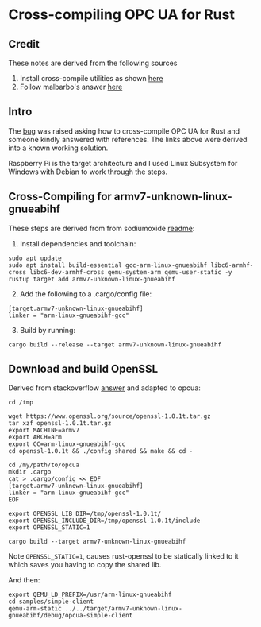 # Cross-compiling OPC UA for Rust

## Credit

These notes are derived from the following sources 

1. Install cross-compile utilities as shown [here](https://github.com/sodiumoxide/sodiumoxide)
2. Follow malbarbo's answer [here](https://stackoverflow.com/questions/37375712/cross-compile-rust-openssl-for-raspberry-pi-2)

## Intro

The [bug](https://github.com/locka99/opcua/issues/24) was raised asking how to 
cross-compile OPC UA for Rust and someone kindly answered with references. The links above were
derived into a known working solution.

Raspberry Pi is the target architecture and I used Linux Subsystem for Windows with Debian to work
through the steps.

## Cross-Compiling for armv7-unknown-linux-gnueabihf

These steps are derived from from sodiumoxide [readme](https://github.com/sodiumoxide/sodiumoxide):

1. Install dependencies and toolchain:

```
sudo apt update
sudo apt install build-essential gcc-arm-linux-gnueabihf libc6-armhf-cross libc6-dev-armhf-cross qemu-system-arm qemu-user-static -y
rustup target add armv7-unknown-linux-gnueabihf
```

2. Add the following to a .cargo/config file:

```
[target.armv7-unknown-linux-gnueabihf]
linker = "arm-linux-gnueabihf-gcc"
```

3. Build by running:

```
cargo build --release --target armv7-unknown-linux-gnueabihf
```


## Download and build OpenSSL

Derived from stackoverflow [answer](https://stackoverflow.com/questions/37375712/cross-compile-rust-openssl-for-raspberry-pi-2) and adapted to opcua:

```
cd /tmp

wget https://www.openssl.org/source/openssl-1.0.1t.tar.gz
tar xzf openssl-1.0.1t.tar.gz
export MACHINE=armv7
export ARCH=arm
export CC=arm-linux-gnueabihf-gcc
cd openssl-1.0.1t && ./config shared && make && cd -

cd /my/path/to/opcua
mkdir .cargo
cat > .cargo/config << EOF
[target.armv7-unknown-linux-gnueabihf]
linker = "arm-linux-gnueabihf-gcc"
EOF

export OPENSSL_LIB_DIR=/tmp/openssl-1.0.1t/
export OPENSSL_INCLUDE_DIR=/tmp/openssl-1.0.1t/include
export OPENSSL_STATIC=1

cargo build --target armv7-unknown-linux-gnueabihf
```

Note `OPENSSL_STATIC=1`, causes rust-openssl to be statically linked to it which saves you having to copy the 
shared lib. 

And then:

```
export QEMU_LD_PREFIX=/usr/arm-linux-gnueabihf
cd samples/simple-client
qemu-arm-static ../../target/armv7-unknown-linux-gnueabihf/debug/opcua-simple-client
```
